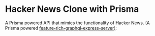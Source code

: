 # Hacker News Clone with Prisma

A Prisma powered API that mimics the functionality of Hacker News. 
(A Prisma powered [feature-rich-graphql-express-server](https://github.com/krynv/feature-rich-graphql-express-server));

